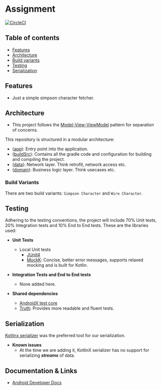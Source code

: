 # Assignment 
[![CircleCI](https://dl.circleci.com/status-badge/img/gh/aliaziz/realogyRepo/tree/master.svg?style=svg)](https://dl.circleci.com/status-badge/redirect/gh/aliaziz/realogyRepo/tree/master)


## Table of contents

 * [Features](#features)
 * [Architecture](#architecture)
 * [Build variants](#build-variants)
 * [Testing](#testing)
 * [Serialization](#serialization)

## Features

* Just a simple simpson character fetcher. 

## Architecture

* This project follows the [Model-View-ViewModel](https://en.wikipedia.org/wiki/Model%E2%80%93view%E2%80%93viewmodel) pattern for separation of concerns.

This repository is structured in a modular architecture:

* ([app](https://github.com/aliaziz/realogyRepo/tree/master/app)): Entry point into the application.
* ([buildSrc](https://github.com/aliaziz/realogyRepo/tree/master/buildSrc)): Contains all the gradle code and configuration for building and compiling the project.
* ([data](https://github.com/aliaziz/realogyRepo/tree/master/data)): Network layer.  Think retrofit, network access etc.
* ([domain](https://github.com/aliaziz/realogyRepo/tree/master/domain)): Business logic layer. Think usecases etc.

### Build Variants

There are two build variants: `Simpson Character` and `Wire Character`.

## Testing

Adhering to the testing conventions, the project will include 70% Unit tests, 20% Integration tests and 10% End to End tests. These are the libraries used:

* **Unit Tests**

  * Local Unit tests
     * [JUnit4](https://junit.org/junit4/)
     * [MockK](https://mockk.io/): Concise, better error messages, supports relaxed mocking and is built for Kotlin.
     
* **Integration Tests and End to End tests**
  * None added here. 
  
* **Shared dependencies**
  * [AndroidX test core](https://developer.android.com/reference/androidx/test/core/app/package-summary)
  * [Truth](https://truth.dev/): Provides more readable and fluent tests.

## Serialization

[Kotlinx serializer](https://github.com/Kotlin/kotlinx.serialization) was the preferred tool for our serialization. 

* **Known issues**
  * At the time we are adding it, KotlinX serializer has no support for serializing **_streams_** of data.
  
  
## Documentation & Links
* [Android Developer Docs](https://developer.android.com/docs)
